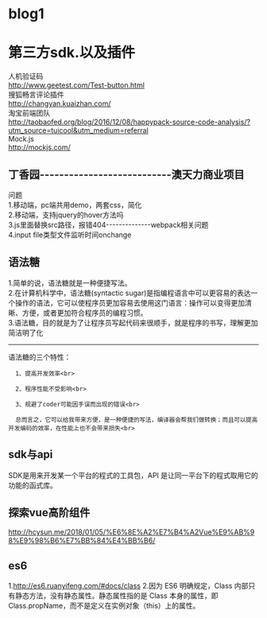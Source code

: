 # blog1
第三方sdk.以及插件
==========================
人机验证码<br>
http://www.geetest.com/Test-button.html<br>
搜狐畅言评论插件<br>
http://changyan.kuaizhan.com/<br>
淘宝前端团队<br>
http://taobaofed.org/blog/2016/12/08/happypack-source-code-analysis/?utm_source=tuicool&utm_medium=referral<br>
Mock.js<br>
http://mockjs.com/<br>



丁香园---------------------------澳天力商业项目
--------------------------------------------
问题<br>
1.移动端，pc端共用demo，两套css，简化<br>
2.移动端，支持jquery的hover方法吗<br>
3.js里面替换src路径，报错404--------------webpack相关问题<br>
4.input  file类型文件监听时间onchange<br>


语法糖
-----------------
1.简单的说，语法糖就是一种便捷写法。<br>
2.在计算机科学中，语法糖(syntactic sugar)是指编程语言中可以更容易的表达一个操作的语法，它可以使程序员更加容易去使用这门语言：操作可以变得更加清晰、方便，或者更加符合程序员的编程习惯。<br>
3.语法糖，目的就是为了让程序员写起代码来很顺手，就是程序的书写，理解更加简洁明了化<br>

-----------------------------------
语法糖的三个特性：
      
      1、提高开发效率<br>

      2、程序性能不受影响<br>

      3、规避了coder可能因手误而出现的错误<br>

      总而言之，它可以给我带来方便，是一种便捷的写法，编译器会帮我们做转换；而且可以提高开发编码的效率，在性能上也不会带来损失<br>

sdk与api
-------------------------------
SDK是用来开发某一个平台的程式的工具包，API 是让同一平台下的程式取用它的功能的函式库。

探索vue高阶组件
----------------------------------
http://hcysun.me/2018/01/05/%E6%8E%A2%E7%B4%A2Vue%E9%AB%98%E9%98%B6%E7%BB%84%E4%BB%B6/

es6
------------------------------
1.http://es6.ruanyifeng.com/#docs/class
2.因为 ES6 明确规定，Class 内部只有静态方法，没有静态属性。静态属性指的是 Class 本身的属性，即Class.propName，而不是定义在实例对象（this）上的属性。<br>
